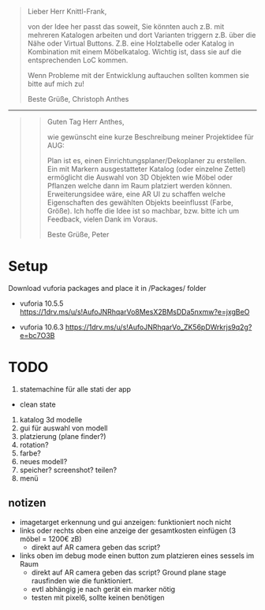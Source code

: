 >Lieber Herr Knittl-Frank,
>
>von der Idee her passt das soweit, Sie könnten auch z.B. mit mehreren Katalogen arbeiten und dort Varianten triggern z.B. über die Nähe oder Virtual Buttons. Z.B. eine Holztabelle oder Katalog in Kombination mit einem Möbelkatalog. Wichtig ist, dass sie auf die entsprechenden LoC kommen.
>
>Wenn Probleme mit der Entwicklung auftauchen sollten kommen sie bitte auf mich zu!
>
>Beste Grüße,
>Christoph Anthes

-----------------------------------------------------------------------
>>Guten Tag Herr Anthes,
>>
>>wie gewünscht eine kurze Beschreibung meiner Projektidee für AUG:
>>
>>Plan ist es, einen Einrichtungsplaner/Dekoplaner zu erstellen.
>>Ein mit Markern ausgestatteter Katalog (oder einzelne Zettel) ermöglicht die Auswahl von 3D Objekten wie Möbel oder Pflanzen welche dann im Raum platziert werden können.
>>Erweiterungsidee wäre, eine AR UI zu schaffen welche Eigenschaften des gewählten Objekts beeinflusst (Farbe, Größe).
​
>>Ich hoffe die Idee ist so machbar, bzw. bitte ich um Feedback, vielen Dank im Voraus.
>>
>>Beste Grüße,
>>Peter

# Setup

Download vuforia packages and place it in /Packages/ folder

- vuforia 10.5.5 <https://1drv.ms/u/s!AufoJNRhqarVo8MesX2BMsDDa5nxmw?e=jxgBeO>

- vuforia 10.6.3
<https://1drv.ms/u/s!AufoJNRhqarVo_ZK56pDWrkrjs9q2g?e=bc7O3B>

# TODO

1) statemachine für alle stati der app

- clean state

1) katalog 3d modelle
1) gui für auswahl von modell
1) platzierung (plane finder?)
1) rotation?
1) farbe?
1) neues modell?
1) speicher? screenshot? teilen?
1) menü

## notizen

- imagetarget erkennung und gui anzeigen: funktioniert noch nicht
- links oder rechts oben eine anzeige der gesamtkosten einfügen (3 möbel = 1200€ zB)
  - direkt auf AR camera geben das script?
- links oben im debug mode einen button zum platzieren eines sessels im Raum
  - direkt auf AR camera geben das script?
Ground plane stage rausfinden wie die funktioniert.
  - evtl abhängig je nach gerät ein marker nötig
  - testen mit pixel6, sollte keinen benötigen
